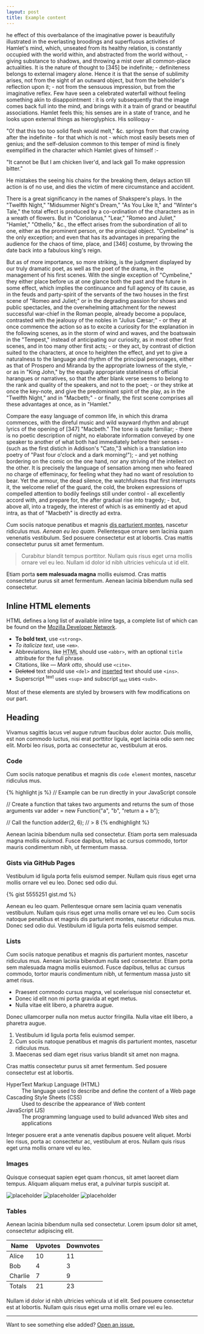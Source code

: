 ```yaml
---
layout: post
title: Example content
---
```



he effect of this overbalance of the imaginative power is beautifully illustrated in the everlasting broodings and superfluous activities of Hamlet's mind, which, unseated from its healthy relation, is constantly occupied with the world within, and abstracted from the world without, - giving substance to shadows, and throwing a mist over all common-place actualities. It is the nature of thought to [345] be indefinite; - definiteness belongs to external imagery alone. Hence it is that the sense of sublimity arises, not from the sight of an outward object, but from the beholder's reflection upon it; - not from the sensuous impression, but from the imaginative reflex. Few have seen a celebrated waterfall without feeling something akin to disappointment : it is only subsequently that the image comes back full into the mind, and brings with it a train of grand or beautiful associations. Hamlet feels this; his senses are in a state of trance, and he looks upon external things as hieroglyphics. His soliloquy -

"O! that this too too solid flesh would melt," &c.
springs from that craving after the indefinite - for that which is not - which most easily besets men of genius; and the self-delusion common to this temper of mind is finely exemplified in the character which Hamlet gives of himself :-

<div class="message">
"It cannot be
But I am chicken liver'd, and lack gall
To make oppression bitter."
</div>

He mistakes the seeing his chains for the breaking them, delays action till action is of no use, and dies the victim of mere circumstance and accident.

There is a great significancy in the names of Shakspere's plays. In the "Twelfth Night," "Midsummer Night's Dream," "As You Like It," and "Winter's Tale," the total effect is produced by a co-ordination of the characters as in a wreath of flowers. But in "Coriolanus," "Lear," "Romeo and Juliet," "Hamlet," "Othello," &c., the effect arises from the subordination of all to one, either as the prominent person, or the principal object. "Cymbeline" is the only exception; and even that has its advantages in preparing the audience for the chaos of time, place, and [346] costume, by throwing the date back into a fabulous king's reign.

But as of more importance, so more striking, is the judgment displayed by our truly dramatic poet, as well as the poet of the drama, in the management of his first scenes. With the single exception of "Cymbeline," they either place before us at one glance both the past and the future in some effect, which implies the continuance and full agency of its cause, as in the feuds and party-spirit of the servants of the two houses in the first scene of "Romeo and Juliet;" or in the degrading passion for shows and public spectacles, and the overwhelming attachment for the newest successful war-chief in the Roman people, already become a populace, contrasted with the jealousy of the nobles in "Julius Cæsar;" - or they at once commence the action so as to excite a curiosity for the explanation in the following scenes, as in the storm of wind and waves, and the boatswain in the "Tempest," instead of anticipating our curiosity, as in most other first scenes, and in too many other first acts; - or they act, by contrast of diction suited to the characters, at once to heighten the effect, and yet to give a naturalness to the language and rhythm of the principal personages, either as that of Prospero and Miranda by the appropriate lowness of the style, - or as in "King John," by the equally appropriate stateliness of official harangues or narratives, so that the after blank verse seems to belong to the rank and quality of the speakers, and not to the poet; - or they strike at once the key-note, and give the predominant spirit of the play, as in the "Twelfth Night," and in "Macbeth;" - or finally, the first scene comprises all these advantages at once, as in "Hamlet."

Compare the easy language of common life, in which this drama commences, with the direful music and wild wayward rhythm and abrupt lyrics of the opening of [347] "Macbeth." The tone is quite familiar; - there is no poetic description of night, no elaborate information conveyed by one speaker to another of what both had immediately before their senses - (such as the first distich in Addison's "Cato,"3 which is a translation into poetry of "Past four o'clock and a dark morning!"); - and yet nothing bordering on the comic on the one hand, nor any striving of the intellect on the other. It is precisely the language of sensation among men who feared no charge of effeminacy, for feeling what they had no want of resolution to bear. Yet the armour, the dead silence, the watchfulness that first interrupts it, the welcome relief of the guard, the cold, the broken expressions of compelled attention to bodily feelings still under control - all excellently accord with, and prepare for, the after gradual rise into tragedy; - but, above all, into a tragedy, the interest of which is as eminently ad et apud intra, as that of "Macbeth" is directly ad extra.

Cum sociis natoque penatibus et magnis <a href="#">dis parturient montes</a>, nascetur ridiculus mus. *Aenean eu leo quam.* Pellentesque ornare sem lacinia quam venenatis vestibulum. Sed posuere consectetur est at lobortis. Cras mattis consectetur purus sit amet fermentum.

> Curabitur blandit tempus porttitor. Nullam quis risus eget urna mollis ornare vel eu leo. Nullam id dolor id nibh ultricies vehicula ut id elit.

Etiam porta **sem malesuada magna** mollis euismod. Cras mattis consectetur purus sit amet fermentum. Aenean lacinia bibendum nulla sed consectetur.

## Inline HTML elements

HTML defines a long list of available inline tags, a complete list of which can be found on the [Mozilla Developer Network](https://developer.mozilla.org/en-US/docs/Web/HTML/Element).

- **To bold text**, use `<strong>`.
- *To italicize text*, use `<em>`.
- Abbreviations, like <abbr title="HyperText Markup Langage">HTML</abbr> should use `<abbr>`, with an optional `title` attribute for the full phrase.
- Citations, like <cite>&mdash; Mark otto</cite>, should use `<cite>`.
- <del>Deleted</del> text should use `<del>` and <ins>inserted</ins> text should use `<ins>`.
- Superscript <sup>text</sup> uses `<sup>` and subscript <sub>text</sub> uses `<sub>`.

Most of these elements are styled by browsers with few modifications on our part.

## Heading

Vivamus sagittis lacus vel augue rutrum faucibus dolor auctor. Duis mollis, est non commodo luctus, nisi erat porttitor ligula, eget lacinia odio sem nec elit. Morbi leo risus, porta ac consectetur ac, vestibulum at eros.

### Code

Cum sociis natoque penatibus et magnis dis `code element` montes, nascetur ridiculus mus.

{% highlight js %}
// Example can be run directly in your JavaScript console

// Create a function that takes two arguments and returns the sum of those arguments
var adder = new Function("a", "b", "return a + b");

// Call the function
adder(2, 6);
// > 8
{% endhighlight %}

Aenean lacinia bibendum nulla sed consectetur. Etiam porta sem malesuada magna mollis euismod. Fusce dapibus, tellus ac cursus commodo, tortor mauris condimentum nibh, ut fermentum massa.

### Gists via GitHub Pages

Vestibulum id ligula porta felis euismod semper. Nullam quis risus eget urna mollis ornare vel eu leo. Donec sed odio dui.

{% gist 5555251 gist.md %}

Aenean eu leo quam. Pellentesque ornare sem lacinia quam venenatis vestibulum. Nullam quis risus eget urna mollis ornare vel eu leo. Cum sociis natoque penatibus et magnis dis parturient montes, nascetur ridiculus mus. Donec sed odio dui. Vestibulum id ligula porta felis euismod semper.

### Lists

Cum sociis natoque penatibus et magnis dis parturient montes, nascetur ridiculus mus. Aenean lacinia bibendum nulla sed consectetur. Etiam porta sem malesuada magna mollis euismod. Fusce dapibus, tellus ac cursus commodo, tortor mauris condimentum nibh, ut fermentum massa justo sit amet risus.

* Praesent commodo cursus magna, vel scelerisque nisl consectetur et.
* Donec id elit non mi porta gravida at eget metus.
* Nulla vitae elit libero, a pharetra augue.

Donec ullamcorper nulla non metus auctor fringilla. Nulla vitae elit libero, a pharetra augue.

1. Vestibulum id ligula porta felis euismod semper.
2. Cum sociis natoque penatibus et magnis dis parturient montes, nascetur ridiculus mus.
3. Maecenas sed diam eget risus varius blandit sit amet non magna.

Cras mattis consectetur purus sit amet fermentum. Sed posuere consectetur est at lobortis.

<dl>
  <dt>HyperText Markup Language (HTML)</dt>
  <dd>The language used to describe and define the content of a Web page</dd>

  <dt>Cascading Style Sheets (CSS)</dt>
  <dd>Used to describe the appearance of Web content</dd>

  <dt>JavaScript (JS)</dt>
  <dd>The programming language used to build advanced Web sites and applications</dd>
</dl>

Integer posuere erat a ante venenatis dapibus posuere velit aliquet. Morbi leo risus, porta ac consectetur ac, vestibulum at eros. Nullam quis risus eget urna mollis ornare vel eu leo.

### Images

Quisque consequat sapien eget quam rhoncus, sit amet laoreet diam tempus. Aliquam aliquam metus erat, a pulvinar turpis suscipit at.

![placeholder](http://placehold.it/800x400 "Large example image")
![placeholder](http://placehold.it/400x200 "Medium example image")
![placeholder](http://placehold.it/200x200 "Small example image")

### Tables

Aenean lacinia bibendum nulla sed consectetur. Lorem ipsum dolor sit amet, consectetur adipiscing elit.

<table>
  <thead>
    <tr>
      <th>Name</th>
      <th>Upvotes</th>
      <th>Downvotes</th>
    </tr>
  </thead>
  <tfoot>
    <tr>
      <td>Totals</td>
      <td>21</td>
      <td>23</td>
    </tr>
  </tfoot>
  <tbody>
    <tr>
      <td>Alice</td>
      <td>10</td>
      <td>11</td>
    </tr>
    <tr>
      <td>Bob</td>
      <td>4</td>
      <td>3</td>
    </tr>
    <tr>
      <td>Charlie</td>
      <td>7</td>
      <td>9</td>
    </tr>
  </tbody>
</table>

Nullam id dolor id nibh ultricies vehicula ut id elit. Sed posuere consectetur est at lobortis. Nullam quis risus eget urna mollis ornare vel eu leo.

-----

Want to see something else added? <a href="https://github.com/poole/poole/issues/new">Open an issue.</a>
